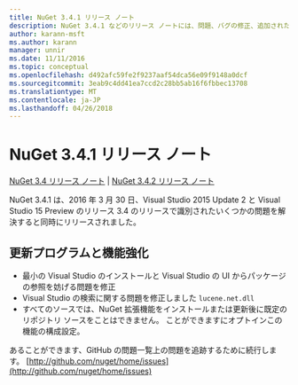 ```yaml
---
title: NuGet 3.4.1 リリース ノート
description: NuGet 3.4.1 などのリリース ノートには、問題、バグの修正、追加された機能、および Dcr が知られています。
author: karann-msft
ms.author: karann
manager: unnir
ms.date: 11/11/2016
ms.topic: conceptual
ms.openlocfilehash: d492afc59fe2f9237aaf54dca56e09f9148a0dcf
ms.sourcegitcommit: 3eab9c4dd41ea7ccd2c28bb5ab16f6fbbec13708
ms.translationtype: MT
ms.contentlocale: ja-JP
ms.lasthandoff: 04/26/2018
---
```

# <a name="nuget-341-release-notes"></a>NuGet 3.4.1 リリース ノート

[NuGet 3.4 リリース ノート](../release-notes/nuget-3.4.md) | [NuGet 3.4.2 リリース ノート](../release-notes/nuget-3.4.2.md)

NuGet 3.4.1 は、2016 年 3 月 30 日、Visual Studio 2015 Update 2 と Visual Studio 15 Preview のリリース 3.4 のリリースで識別されたいくつかの問題を解決すると同時にリリースされました。

## <a name="updates-and-improvements"></a>更新プログラムと機能強化

* 最小の Visual Studio のインストールと Visual Studio の UI からパッケージの参照を妨げる問題を修正
* Visual Studio の検索に関する問題を修正しました `lucene.net.dll`
* すべてのソースでは、NuGet 拡張機能をインストールまたは更新後に既定のリポジトリ ソースをことはできません。  ことができますにオプトインこの機能の構成設定。

あることができます、GitHub の問題一覧上の問題を追跡するために続行します。 [http://github.com/nuget/home/issues](http://github.com/nuget/home/issues)